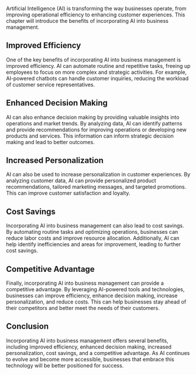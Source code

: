
Artificial Intelligence (AI) is transforming the way businesses operate, from improving operational efficiency to enhancing customer experiences. This chapter will introduce the benefits of incorporating AI into business management.

Improved Efficiency
-------------------

One of the key benefits of incorporating AI into business management is improved efficiency. AI can automate routine and repetitive tasks, freeing up employees to focus on more complex and strategic activities. For example, AI-powered chatbots can handle customer inquiries, reducing the workload of customer service representatives.

Enhanced Decision Making
------------------------

AI can also enhance decision making by providing valuable insights into operations and market trends. By analyzing data, AI can identify patterns and provide recommendations for improving operations or developing new products and services. This information can inform strategic decision making and lead to better outcomes.

Increased Personalization
-------------------------

AI can also be used to increase personalization in customer experiences. By analyzing customer data, AI can provide personalized product recommendations, tailored marketing messages, and targeted promotions. This can improve customer satisfaction and loyalty.

Cost Savings
------------

Incorporating AI into business management can also lead to cost savings. By automating routine tasks and optimizing operations, businesses can reduce labor costs and improve resource allocation. Additionally, AI can help identify inefficiencies and areas for improvement, leading to further cost savings.

Competitive Advantage
---------------------

Finally, incorporating AI into business management can provide a competitive advantage. By leveraging AI-powered tools and technologies, businesses can improve efficiency, enhance decision making, increase personalization, and reduce costs. This can help businesses stay ahead of their competitors and better meet the needs of their customers.

Conclusion
----------

Incorporating AI into business management offers several benefits, including improved efficiency, enhanced decision making, increased personalization, cost savings, and a competitive advantage. As AI continues to evolve and become more accessible, businesses that embrace this technology will be better positioned for success.
